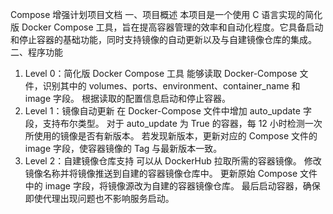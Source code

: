 Compose 增强计划项目文档
一、项目概述
本项目是一个使用 C 语言实现的简化版 Docker Compose 工具，旨在提高容器管理的效率和自动化程度。它具备启动和停止容器的基础功能，同时支持镜像的自动更新以及与自建镜像仓库的集成。
二、程序功能
1. Level 0：简化版 Docker Compose 工具
能够读取 Docker-Compose 文件，识别其中的 volumes、ports、environment、container_name 和 image 字段。
根据读取的配置信息启动和停止容器。
2. Level 1：镜像自动更新
在 Docker-Compose 文件中增加 auto_update 字段，支持布尔类型。
对于 auto_update 为 True 的容器，每 12 小时检测一次所使用的镜像是否有新版本。
若发现新版本，更新对应的 Compose 文件的 image 字段，使容器镜像的 Tag 与最新版本一致。
3. Level 2：自建镜像仓库支持
可以从 DockerHub 拉取所需的容器镜像。
修改镜像名称并将镜像推送到自建的容器镜像仓库中。
更新原始 Compose 文件中的 image 字段，将镜像源改为自建的容器镜像仓库。
最后启动容器，确保即使代理出现问题也不影响服务启动。